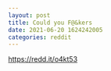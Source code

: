 ```yaml
--- 
layout: post 
title: Could you F@&kers 
date: 2021-06-20 1624242005 
categories: reddit 
--- 
```

https://redd.it/o4kt53